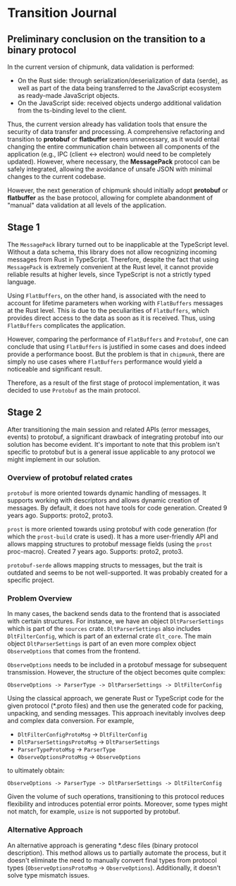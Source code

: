 # Transition Journal

## Preliminary conclusion on the transition to a binary protocol

In the current version of chipmunk, data validation is performed:
- On the Rust side: through serialization/deserialization of data (serde), as well as part of the data being transferred to the JavaScript ecosystem as ready-made JavaScript objects.
- On the JavaScript side: received objects undergo additional validation from the ts-binding level to the client.

Thus, the current version already has validation tools that ensure the security of data transfer and processing. A comprehensive refactoring and transition to **protobuf** or **flatbuffer** seems unnecessary, as it would entail changing the entire communication chain between all components of the application (e.g., IPC (client ↔ electron) would need to be completely updated). However, where necessary, the **MessagePack** protocol can be safely integrated, allowing the avoidance of unsafe JSON with minimal changes to the current codebase.

However, the next generation of chipmunk should initially adopt **protobuf** or **flatbuffer** as the base protocol, allowing for complete abandonment of "manual" data validation at all levels of the application.


## Stage 1

The `MessagePack` library turned out to be inapplicable at the TypeScript level. Without a data schema, this library does not allow recognizing incoming messages from Rust in TypeScript. Therefore, despite the fact that using `MessagePack` is extremely convenient at the Rust level, it cannot provide reliable results at higher levels, since TypeScript is not a strictly typed language.

Using `FlatBuffers`, on the other hand, is associated with the need to account for lifetime parameters when working with `FlatBuffers` messages at the Rust level. This is due to the peculiarities of `FlatBuffers`, which provides direct access to the data as soon as it is received. Thus, using `FlatBuffers` complicates the application.

However, comparing the performance of `FlatBuffers` and `Protobuf`, one can conclude that using `FlatBuffers` is justified in some cases and does indeed provide a performance boost. But the problem is that in `chipmunk`, there are simply no use cases where `FlatBuffers` performance would yield a noticeable and significant result.

Therefore, as a result of the first stage of protocol implementation, it was decided to use `Protobuf` as the main protocol.

## Stage 2

After transitioning the main session and related APIs (error messages, events) to protobuf, a significant drawback of integrating protobuf into our solution has become evident. It's important to note that this problem isn't specific to protobuf but is a general issue applicable to any protocol we might implement in our solution.

### Overview of protobuf related crates

`protobuf` is more oriented towards dynamic handling of messages. It supports working with descriptors and allows dynamic creation of messages. By default, it does not have tools for code generation. Created 9 years ago. Supports: proto2, proto3.

`prost` is more oriented towards using protobuf with code generation (for which the `prost-build` crate is used). It has a more user-friendly API and allows mapping structures to protobuf message fields (using the `prost` proc-macro). Created 7 years ago. Supports: proto2, proto3.

`protobuf-serde` allows mapping structs to messages, but the trait is outdated and seems to be not well-supported. It was probably created for a specific project.

### Problem Overview

In many cases, the backend sends data to the frontend that is associated with certain structures. For instance, we have an object `DltParserSettings` which is part of the `sources` crate. `DltParserSettings` also includes `DltFilterConfig`, which is part of an external crate `dlt_core`. The main object `DltParserSettings` is part of an even more complex object `ObserveOptions` that comes from the frontend.

`ObserveOptions` needs to be included in a protobuf message for subsequent transmission. However, the structure of the object becomes quite complex:

`ObserveOptions -> ParserType -> DltParserSettings -> DltFilterConfig`

Using the classical approach, we generate Rust or TypeScript code for the given protocol (*.proto files) and then use the generated code for packing, unpacking, and sending messages. This approach inevitably involves deep and complex data conversion. For example,

- `DltFilterConfigProtoMsg` → `DltFilterConfig`
- `DltParserSettingsProtoMsg` → `DltParserSettings`
- `ParserTypeProtoMsg` → `ParserType`
- `ObserveOptionsProtoMsg` → `ObserveOptions`

to ultimately obtain:

`ObserveOptions -> ParserType -> DltParserSettings -> DltFilterConfig`

Given the volume of such operations, transitioning to this protocol reduces flexibility and introduces potential error points. Moreover, some types might not match, for example, `usize` is not supported by protobuf.

### Alternative Approach

An alternative approach is generating *.desc files (binary protocol description). This method allows us to partially automate the process, but it doesn't eliminate the need to manually convert final types from protocol types (`ObserveOptionsProtoMsg` → `ObserveOptions`). Additionally, it doesn't solve type mismatch issues.
